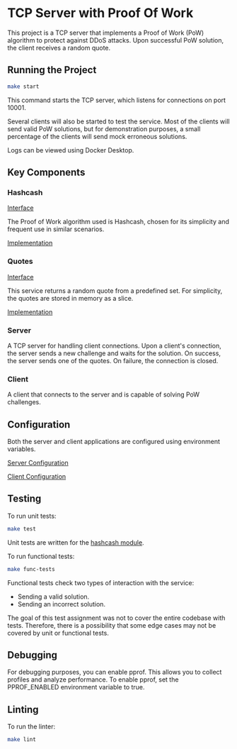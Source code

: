 # TCP Server with Proof Of Work

This project is a TCP server that implements a Proof of Work (PoW) algorithm to protect against DDoS attacks. Upon successful PoW solution, the client receives a random quote.

## Running the Project

```bash
make start
```

This command starts the TCP server, which listens for connections on port 10001.

Several clients will also be started to test the service. Most of the clients will send valid PoW solutions, but for demonstration purposes, a small percentage of the clients will send mock erroneous solutions.

Logs can be viewed using Docker Desktop.

## Key Components

### Hashcash

[Interface](internal/pow/types.go)

The Proof of Work algorithm used is Hashcash, chosen for its simplicity and frequent use in similar scenarios.

[Implementation](internal/pow/hashcash/hashcash.go)

### Quotes

[Interface](internal/server/quotes/types.go)

This service returns a random quote from a predefined set. For simplicity, the quotes are stored in memory as a slice.

[Implementation](internal/server/quotes/inmemory/inmemory.go)

### Server

A TCP server for handling client connections. Upon a client's connection, the server sends a new challenge and waits for the solution. On success, the server sends one of the quotes. On failure, the connection is closed.

### Client

A client that connects to the server and is capable of solving PoW challenges.

## Configuration

Both the server and client applications are configured using environment variables.

[Server Configuration](internal/server/config/config.go)

[Client Configuration](internal/client/config/config.go)

## Testing

To run unit tests:

```bash
make test
```

Unit tests are written for the [hashcash module](internal/pow/hashcash/).

To run functional tests:

```bash
make func-tests
```

Functional tests check two types of interaction with the service:
* Sending a valid solution.
* Sending an incorrect solution.

The goal of this test assignment was not to cover the entire codebase with tests. Therefore, there is a possibility that some edge cases may not be covered by unit or functional tests.

## Debugging

For debugging purposes, you can enable pprof. This allows you to collect profiles and analyze performance. To enable pprof, set the PPROF_ENABLED environment variable to true.

## Linting

To run the linter:

```bash
make lint
```
